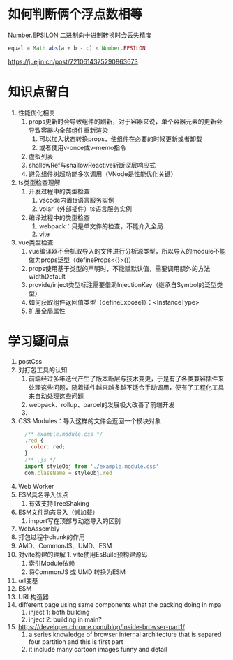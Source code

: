 # 如何判断俩个浮点数相等
[Number.EPSILON](https://developer.mozilla.org/zh-CN/docs/Web/JavaScript/Reference/Global_Objects/Number)
二进制向十进制转换时会丢失精度
```js
equal = Math.abs(a + b - c) < Number.EPSILON
```
https://juejin.cn/post/7210614375290863673

# 知识点留白
  1. 性能优化相关
     1. props更新时会导致组件的刷新，对于容器来说，单个容器元素的更新会导致容器内全部组件重新渲染
        1. 可以加入状态转换props，使组件在必要的时候更新或者卸载
        2. 或者使用v-once或v-memo指令
     2. 虚拟列表
     3. shallowRef与shallowReactive斩断深层响应式
     4. 避免组件树超功能多次调用（VNode是性能优化关键）
  3. ts类型检查理解
     1. 开发过程中的类型检查
        1. vscode内置ts语言服务实例
        2. volar（外部插件）ts语言服务实例
     2. 编译过程中的类型检查
        1. webpack：只是单文件的检查，不能介入全局
        2. vite
  4. vue类型检查
     1. vue编译器不会抓取导入的文件进行分析源类型，所以导入的module不能做为props泛型（defineProps<{}>()）
     2. props使用基于类型的声明时，不能赋默认值，需要调用额外的方法widthDefault
     3. provide/inject类型标注需要借助InjectionKey（继承自Symbol的泛型类型）
     4. 如何获取组件返回值类型（defineExpose1）：<InstanceType<typeof Component>>
     5. 扩展全局属性

# 学习疑问点
  1. postCss
  2. 对打包工具的认知
     1. 前端经过多年迭代产生了版本断层与技术变更，于是有了各类兼容插件来处理这些问题，随着插件越来越多越不适合手动调用，便有了工程化工具来自动处理这些问题
     2. webpack、rollup、parcel的发展极大改善了前端开发
     3. 
  3. CSS Modules：导入这样的文件会返回一个模块对象
      ```js
        /** example.module.css */
        .red {
          color: red;
        }
        /** .js */
        import styleObj from './example.module.css'
        dom.className = styleObj.red
      ```
  4. Web Worker
  5. ESM具名导入优点
     1. 有效支持TreeShaking
  6. ESM文件动态导入（懒加载）
     1. import写在顶部与动态导入的区别
  7. WebAssembly
  8. 打包过程中chunk的作用
  9. AMD、CommonJS、UMD、ESM
  10. 对vite构建的理解
     1. vite使用EsBuild预构建源码
        1. 索引Module依赖
        2. 将CommonJS 或 UMD 转换为ESM
  11. url变基
  12. ESM
  13. URL构造器
  14. different page using same components what the packing doing in mpa
      1. inject 1: both building
      2. inject 2: building in main?
  15. https://developer.chrome.com/blog/inside-browser-part1/
      1. a series knowledge of browser internal architecture that is separed four partition and this is first part
      2. it include many cartoon images funny and detail